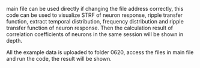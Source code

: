 main file can be used directly if changing the file address correctly, this code can be used to visualize STRF of neuron response, ripple transfer function, extract temporal distribution, frequency distribution and 
ripple transfer function of neuron response. Then the calculation result of correlation coefficients of neurons in the same session will be shown in depth. 

All the example data is uploaded to folder 0620, access the files in main file and run the code, the result will be shown.
